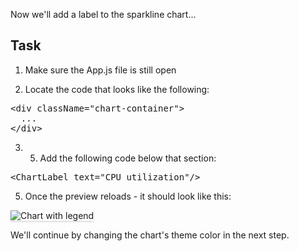 Now we'll add a label to the sparkline chart...

## Task

1) Make sure the App.js file is still open

2) Locate the code that looks like the following:

<pre class="file">
&lt;div className=&quot;chart-container&quot;&gt;
  ...
&lt;/div&gt;
</pre>

3) 5) Add the following code below that section:

<pre class="file" data-target="clipboard">
&lt;ChartLabel text=&quot;CPU utilization&quot;/&gt;
</pre>

5) Once the preview reloads - it should look like this:
<img src="module-sparkline/assets/label.png" alt="Chart with legend" style="box-shadow: rgba(3, 3, 3, 0.2) 0px 1.25px 2.5px 0px;" />

We'll continue by changing the chart's theme color in the next step.
